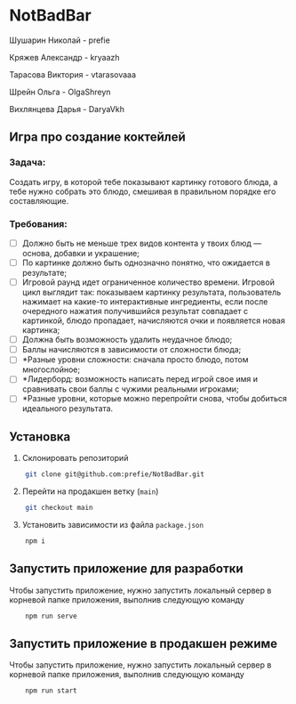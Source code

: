 # NotBadBar
Шушарин Николай - prefie

Кряжев Александр - kryaazh

Тарасова Виктория - vtarasovaaa

Шрейн Ольга - OlgaShreyn

Вихлянцева Дарья - DaryaVkh

## Игра про создание коктейлей

### Задача:
Создать игру, в которой тебе показывают картинку готового блюда, а тебе нужно собрать это блюдо, смешивая в правильном порядке его составляющие.

### Требования:
- [ ] Должно быть не меньше трех видов контента у твоих блюд — основа, добавки и украшение;
- [ ] По картинке должно быть однозначно понятно, что ожидается в результате;
- [ ] Игровой раунд идет ограниченное количество времени. Игровой цикл выглядит так: показываем картинку результата, пользователь нажимает на какие-то интерактивные ингредиенты, если после очередного нажатия получившийся результат совпадает с картинкой, блюдо пропадает, начисляются очки и появляется новая картинка;
- [ ] Должна быть возможность удалить неудачное блюдо;
- [ ] Баллы начисляются в зависимости от сложности блюда;
- [ ] *Разные уровни сложности: сначала просто блюдо, потом многослойное;
- [ ] *Лидерборд: возможность написать перед игрой свое имя и сравнивать свои баллы с чужими реальными игроками;
- [ ] *Разные уровни, которые можно перепройти снова, чтобы добиться идеального результата.

## Установка

1) Склонировать репозиторий
```bash
    git clone git@github.com:prefie/NotBadBar.git
```   

2) Перейти на продакшен ветку (`main`)
```bash
    git checkout main
``` 

3) Установить зависимости из файла `package.json`
```bash
    npm i
```

## Запустить приложение для разработки

Чтобы запустить приложение, нужно запустить локальный сервер в корневой папке
приложения, выполнив следующую команду
```bash
    npm run serve
```

## Запустить приложение в продакшен режиме

Чтобы запустить приложение, нужно запустить локальный сервер в корневой папке
приложения, выполнив следующую команду
```bash
    npm run start
```
